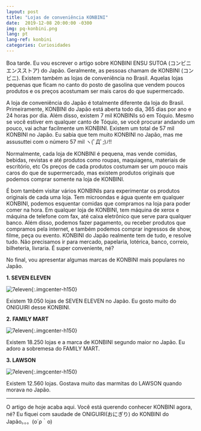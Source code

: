 ```yaml
---
layout: post
title: "Lojas de conveniência KONBINI"
date:  2019-12-08 20:00:00 -0300
img: pq-konbini.png
lang: pt
lang-ref: konbini
categories: Curiosidades
---
```


Boa tarde. Eu vou escrever o artigo sobre KONBINI ENSU SUTOA (コンビニエンスストア) do Japão.
Geralmente, as pessoas chamam de KONBINI (コンビニ). Existem também as lojas de conveniência no Brasil. Aquelas lojas pequenas que ficam no canto do posto de gasolina que vendem poucos produtos e os preços acostumam ser mais caros do que supermercado.  

A loja de conveniência do Japão é totalmente diferente da loja do Brasil. Primeiramente, KONBINI do Japão está aberta todo dia, 365 dias por ano e 24 horas por dia.
Além disso, existem 7 mil KONBINIs só em Tóquio. Mesmo se você estiver em qualquer canto de Tóquio, se você procurar andando um pouco, vai achar facilmente um KONBINI.
Existem um total de 57 mil KONBINI no Japão. Eu sabia que tem muito KONBINI no Japão, mas me assusuttei com o número 57 mil ヽ(ﾟДﾟ;)ﾉ!!

Normalmente, cada loja de KONBINI é pequena, mas vende comidas, bebidas, revistas e até produtos como roupas, maquiagens, materiais de escritório, etc
Os preços de cada produtos costumam ser um pouco mais caros do que de supermercado, mas existem produtos originais que podemos comprar somente na loja de KONBINI.

É bom também visitar vários KONBINIs para experimentar os produtos originais de cada uma loja. Tem microondas e água quente em qualquer KONBINI, podemos esquentar comidas que compramos na loja para poder comer na hora. Em qualquer loja de KONBINI, tem máquina de xerox e máquina de telefone com fax, até caixa eletrônico que serve para qualquer banco. Além disso, podemos fazer pagamento, ou receber produtos que compramos pela internet, e também podemos comprar ingressos de show, filme, peça ou evento. KONBINI do Japão realmente tem de tudo, e resolve tudo. Não precisamos ir para mercado, papelaria, lotérica, banco, correio, bilheteria, livraria. É super conveniente, né?

No final, vou apresentar algumas marcas de KONBINI mais populares no Japão.

**1. SEVEN ELEVEN**

![7eleven]({{site.baseurl}}/images/konbini-1.png){:.imgcenter-h150}

Existem 19.050 lojas de SEVEN ELEVEN no Japão. Eu gosto muito do ONIGUIRI desse KONBINI.

**2. FAMILY MART**

![7eleven]({{site.baseurl}}/images/konbini-3.png){:.imgcenter-h150}

Existem 18.250 lojas e a marca de KONBINI segundo maior no Japão. Eu adoro a sobremesa do FAMILY MART.

**3. LAWSON**

![7eleven]({{site.baseurl}}/images/konbini-2.png){:.imgcenter-h150}

Existem 12.560 lojas. Gostava muito das marmitas do LAWSON quando morava no Japão.

---

O artigo de hoje acaba aqui. Você está querendo conhecer KONBINI agora, né? Eu fiquei com saudade de ONIGUIRI(おにぎり) do KONBINI do Japão。。。(o´ρ｀o)
